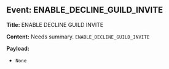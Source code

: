 ## Event: ENABLE_DECLINE_GUILD_INVITE

**Title:** ENABLE DECLINE GUILD INVITE

**Content:**
Needs summary.
`ENABLE_DECLINE_GUILD_INVITE`

**Payload:**
- `None`